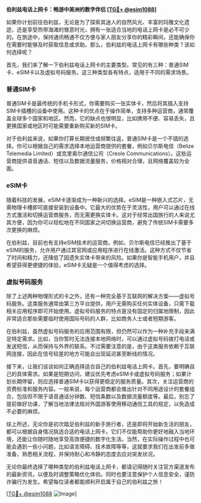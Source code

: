 **伯利兹电话上网卡：畅游中美洲的数字伴侣 [[TG💪+ @esim1088](https://t.me/s/esim1088)]**

如果你计划前往伯利兹，无论是为了探索其迷人的自然风光、丰富的玛雅文化遗迹，还是享受热带海滩的惬意时光，拥有一张适合当地的电话上网卡是必不可少的。在旅途中，保持通讯畅通不仅方便与家人朋友分享你的精彩瞬间，还能确保你在需要时能够及时获取信息或求助。那么，伯利兹的电话上网卡有哪些种类？该如何选择呢？

首先，我们来了解一下伯利兹电话上网卡的主要类型。常见的有三种：普通SIM卡、eSIM卡以及虚拟号码服务。这三种类型各有特点，适用于不同的需求场景。

### 普通SIM卡

普通SIM卡是最传统的手机卡形式，你需要购买一张实体卡，然后将其插入支持SIM卡插槽的设备中使用。这种卡的优点在于操作简单，支持多种运营商，通常覆盖全球多个国家和地区。然而，它的缺点也很明显，比如携带不便、容易丢失，且更换国家或地区时可能需要重新购买新的SIM卡。

对于伯利兹来说，如果你打算长期居住或频繁往返，普通SIM卡是一个不错的选择。你可以根据自己的需求选择本地运营商提供的套餐，例如贝尔斯电信（Belize Telemedia Limited）或克里奥尔通信公司（Creole Communications）。这些运营商提供语音通话、短信以及数据流量服务，价格相对合理，且网络覆盖较为全面。

### eSIM卡

随着科技的发展，eSIM卡逐渐成为一种新兴的选择。eSIM是一种嵌入式芯片，无需物理卡槽即可直接安装到设备中。它最大的优势在于灵活性，用户可以通过在线方式激活和切换运营商服务，而无需更换实体卡。这对于经常出国旅行的人来说尤其方便，因为你可以轻松地在不同国家之间切换运营商，避免了传统SIM卡需要多次更换的麻烦。

在伯利兹，目前也有支持eSIM技术的运营商。例如，贝尔斯电信已经推出了基于eSIM的服务，允许用户通过其官网或应用程序进行在线激活。这种方式不仅节省了时间和精力，还降低了因遗失实体卡带来的风险。如果你是智能手机用户，并且希望获得更便捷的体验，eSIM卡无疑是一个值得考虑的选择。

### 虚拟号码服务

除了上述两种物理形式的卡之外，还有一种完全基于互联网的解决方案——虚拟号码服务。这类服务通常由第三方平台提供，用户无需购买任何实体设备，只需下载相关应用程序即可开始使用。虚拟号码服务的特点是没有固定的归属地限制，因此非常适合那些需要临时使用国际号码的人群，比如商务人士或者短期游客。

在伯利兹，虽然虚拟号码服务的应用范围有限，但仍然可以作为一种补充手段来满足特定需求。比如，当你暂时无法连接本地网络时，可以通过虚拟号码拨打电话或发送短信，从而保持与外界的联系。不过需要注意的是，由于这类服务依赖于互联网连接，因此在信号较差的地方可能会出现延迟甚至断线的情况。

接下来，让我们谈谈如何正确选择适合自己的伯利兹电话上网卡。首先，要明确自己的具体需求。如果是短期访问，建议优先考虑eSIM卡或虚拟号码服务；如果计划长期停留，则应选择普通SIM卡以获得更稳定的服务质量。其次，关注运营商的资费标准和服务内容。一般来说，每个运营商都会推出针对不同用途设计的套餐组合，包括但不限于语音通话分钟数、短信条数以及数据流量额度等。最后，别忘了提前做好功课，了解当地法律法规对外国游客使用移动通信工具的规定，以免造成不必要的麻烦。

综上所述，无论你是初次踏足伯利兹的新手旅行者，还是即将开始新生活的朋友，都可以根据自身情况挑选合适的电话上网卡。它们不仅能帮助你更好地融入当地环境，还能让你随时随地享受高效便捷的数字化生活。当然，在实际操作过程中也可能会遇到一些小问题，比如语言障碍、技术故障等等，这就要求我们在出发前多做准备，熟悉相关流程，并保持耐心和冷静的态度去应对突发状况。

无论你最终选择了哪种类型的伯利兹电话上网卡，都请记得随时关注官方渠道发布的最新资讯，以便及时调整策略优化体验。同时也要注意保护个人信息安全，谨防诈骗行为发生。希望每位读者都能顺利开启属于自己的伯利兹之旅！

[[TG💪+ @esim1088](https://t.me/s/esim1088) ![Image](https://i.postimg.cc/4NQfJmqS/Snipaste-2025-05-13-00-14-12.png)]